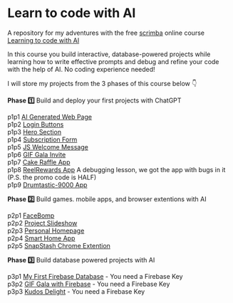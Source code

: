 # Learn to code with AI

A repository for my adventures with the free [scrimba](https://scrimba.com) online course [Learning to code with AI](https://scrimba.com/learn/aicoding)

In this course you build interactive, database-powered projects while learning how to write effective prompts and debug and refine your code with the help of AI. No coding experience needed!

I will store my projects from the 3 phases of this course below 👇 

**Phase 1️⃣** Build and deploy your first projects with ChatGPT

p1p1 [AI Generated Web Page](https://thebimsider.github.io/AICoding/p1p1/)   
p1p2 [Login Buttons](https://thebimsider.github.io/AICoding/p1p2/)   
p1p3 [Hero Section](https://thebimsider.github.io/AICoding/p1p3/)   
p1p4 [Subscription Form](https://thebimsider.github.io/AICoding/p1p4/)    
p1p5 [JS Welcome Message](https://thebimsider.github.io/AICoding/p1p5/)     
p1p6 [GIF Gala Invite](https://thebimsider.github.io/AICoding/p1p6/)    
p1p7 [Cake Raffle App](https://thebimsider.github.io/AICoding/p1p7/)    
p1p8 [ReelRewards App](https://thebimsider.github.io/AICoding/p1p8/) A debugging lesson, we got the app with bugs in it (P.S. the promo code is HALF)    
p1p9 [Drumtastic-9000 App](https://thebimsider.github.io/AICoding/p1p9/)    

**Phase 2️⃣** Build games. mobile apps, and browser extentions with AI

p2p1 [FaceBomp](https://thebimsider.github.io/AICoding/p2p1/)   
p2p2 [Project Slideshow](https://thebimsider.github.io/AICoding/p2p2/)   
p2p3 [Personal Homepage](https://thebimsider.github.io/AICoding/p2p3/)     
p2p4 [Smart Home App](https://thebimsider.github.io/AICoding/p2p4/)     
p2p5 [SnapStash Chrome Extention](https://thebimsider.github.io/AICoding/p2p5/)     

**Phase 3️⃣** Build database powered projects with AI

p3p1 [My First Firebase Database](https://thebimsider.github.io/AICoding/p3p1/) - You need a Firebase Key    
p3p2 [GIF Gala with Firebase](https://thebimsider.github.io/AICoding/p3p2/) - You need a Firebase Key        
p3p3 [Kudos Delight](https://thebimsider.github.io/AICoding/p3p3/) - You need a Firebase Key        

